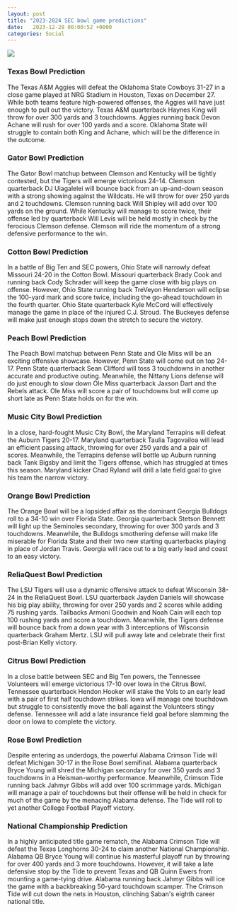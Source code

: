 ```yaml
---
layout: post
title: "2023-2024 SEC bowl game predictions"
date:   2023-12-28 00:00:52 +0000
categories: Social
---
```

![](https://www.chicagomag.com/wp-content/uploads/2021/10/C202111-King-in-Chicago-topper-2.jpg)


### Texas Bowl Prediction
The Texas A&M Aggies will defeat the Oklahoma State Cowboys 31-27 in a close game played at NRG Stadium in Houston, Texas on December 27. While both teams feature high-powered offenses, the Aggies will have just enough to pull out the victory. Texas A&M quarterback Haynes King will throw for over 300 yards and 3 touchdowns. Aggies running back Devon Achane will rush for over 100 yards and a score. Oklahoma State will struggle to contain both King and Achane, which will be the difference in the outcome.

### Gator Bowl Prediction
The Gator Bowl matchup between Clemson and Kentucky will be tightly contested, but the Tigers will emerge victorious 24-14. Clemson quarterback DJ Uiagalelei will bounce back from an up-and-down season with a strong showing against the Wildcats. He will throw for over 250 yards and 2 touchdowns. Clemson running back Will Shipley will add over 100 yards on the ground. While Kentucky will manage to score twice, their offense led by quarterback Will Levis will be held mostly in check by the ferocious Clemson defense. Clemson will ride the momentum of a strong defensive performance to the win.

### Cotton Bowl Prediction
In a battle of Big Ten and SEC powers, Ohio State will narrowly defeat Missouri 24-20 in the Cotton Bowl. Missouri quarterback Brady Cook and running back Cody Schrader will keep the game close with big plays on offense. However, Ohio State running back TreVeyon Henderson will eclipse the 100-yard mark and score twice, including the go-ahead touchdown in the fourth quarter. Ohio State quarterback Kyle McCord will effectively manage the game in place of the injured C.J. Stroud. The Buckeyes defense will make just enough stops down the stretch to secure the victory.

### Peach Bowl Prediction
The Peach Bowl matchup between Penn State and Ole Miss will be an exciting offensive showcase. However, Penn State will come out on top 24-17. Penn State quarterback Sean Clifford will toss 3 touchdowns in another accurate and productive outing. Meanwhile, the Nittany Lions defense will do just enough to slow down Ole Miss quarterback Jaxson Dart and the Rebels attack. Ole Miss will score a pair of touchdowns but will come up short late as Penn State holds on for the win.

### Music City Bowl Prediction
In a close, hard-fought Music City Bowl, the Maryland Terrapins will defeat the Auburn Tigers 20-17. Maryland quarterback Taulia Tagovailoa will lead an efficient passing attack, throwing for over 250 yards and a pair of scores. Meanwhile, the Terrapins defense will bottle up Auburn running back Tank Bigsby and limit the Tigers offense, which has struggled at times this season. Maryland kicker Chad Ryland will drill a late field goal to give his team the narrow victory.

### Orange Bowl Prediction
The Orange Bowl will be a lopsided affair as the dominant Georgia Bulldogs roll to a 34-10 win over Florida State. Georgia quarterback Stetson Bennett will light up the Seminoles secondary, throwing for over 300 yards and 3 touchdowns. Meanwhile, the Bulldogs smothering defense will make life miserable for Florida State and their two new starting quarterbacks playing in place of Jordan Travis. Georgia will race out to a big early lead and coast to an easy victory.

### ReliaQuest Bowl Prediction
The LSU Tigers will use a dynamic offensive attack to defeat Wisconsin 38-24 in the ReliaQuest Bowl. LSU quarterback Jayden Daniels will showcase his big play ability, throwing for over 250 yards and 2 scores while adding 75 rushing yards. Tailbacks Armoni Goodwin and Noah Cain will each top 100 rushing yards and score a touchdown. Meanwhile, the Tigers defense will bounce back from a down year with 3 interceptions of Wisconsin quarterback Graham Mertz. LSU will pull away late and celebrate their first post-Brian Kelly victory.

### Citrus Bowl Prediction
In a close battle between SEC and Big Ten powers, the Tennessee Volunteers will emerge victorious 17-10 over Iowa in the Citrus Bowl. Tennessee quarterback Hendon Hooker will stake the Vols to an early lead with a pair of first half touchdown strikes. Iowa will manage one touchdown but struggle to consistently move the ball against the Volunteers stingy defense. Tennessee will add a late insurance field goal before slamming the door on Iowa to complete the victory.

### Rose Bowl Prediction
Despite entering as underdogs, the powerful Alabama Crimson Tide will defeat Michigan 30-17 in the Rose Bowl semifinal. Alabama quarterback Bryce Young will shred the Michigan secondary for over 350 yards and 3 touchdowns in a Heisman-worthy performance. Meanwhile, Crimson Tide running back Jahmyr Gibbs will add over 100 scrimmage yards. Michigan will manage a pair of touchdowns but their offense will be held in check for much of the game by the menacing Alabama defense. The Tide will roll to yet another College Football Playoff victory.

### National Championship Prediction
In a highly anticipated title game rematch, the Alabama Crimson Tide will defeat the Texas Longhorns 30-24 to claim another National Championship. Alabama QB Bryce Young will continue his masterful playoff run by throwing for over 400 yards and 3 more touchdowns. However, it will take a late defensive stop by the Tide to prevent Texas and QB Quinn Ewers from mounting a game-tying drive. Alabama running back Jahmyr Gibbs will ice the game with a backbreaking 50-yard touchdown scamper. The Crimson Tide will cut down the nets in Houston, clinching Saban's eighth career national title.

